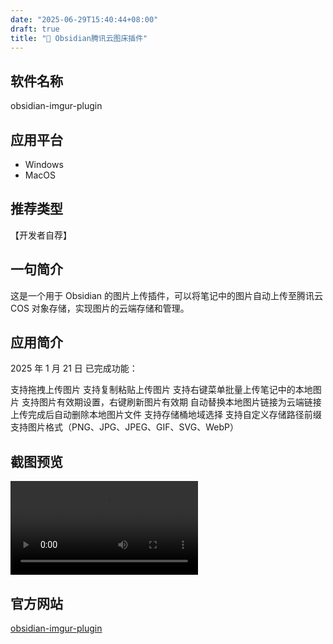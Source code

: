 ```yaml
---
date: "2025-06-29T15:40:44+08:00"
draft: true
title: "📃 Obsidian腾讯云图床插件"
---
```


## 软件名称

obsidian-imgur-plugin

## 应用平台

- Windows
- MacOS

## 推荐类型

【开发者自荐】

## 一句简介

这是一个用于 Obsidian 的图片上传插件，可以将笔记中的图片自动上传至腾讯云 COS 对象存储，实现图片的云端存储和管理。

## 应用简介

2025 年 1 月 21 日 已完成功能：

支持拖拽上传图片
支持复制粘贴上传图片
支持右键菜单批量上传笔记中的本地图片
支持图片有效期设置，右键刷新图片有效期
自动替换本地图片链接为云端链接
上传完成后自动删除本地图片文件
支持存储桶地域选择
支持自定义存储路径前缀
支持图片格式（PNG、JPG、JPEG、GIF、SVG、WebP）

## 截图预览

<video src="https://hugo-blog.s3.us-east-005.backblazeb2.com/video/preview.mp4" controls></video>

## 官方网站

[obsidian-imgur-plugin](https://github.com/bobostudio/obsidian-imgur-plugin)
